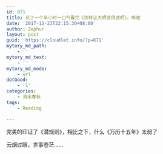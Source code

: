 ```yaml
---
id: 871
title: 花了一个半小时一口气看完《怎样让大明变得透明》，唏嘘
date: '2017-12-23T22:15:30+08:00'
author: Zephur
layout: post
guid: 'https://cloudlet.info/?p=871'
mytory_md_path:
    - ''
mytory_md_text:
    - ''
mytory_md_mode:
    - url
dotGood:
    - '1'
categories:
    - 流水春秋
tags:
    - Reading

---
```


完美的印证了《潜规则》，相比之下，什么《万历十五年》太弱了

云烟过眼，世事苍茫……